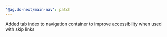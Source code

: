 ```yaml
---
'@ag.ds-next/main-nav': patch
---
```


Added tab index to navigation container to improve accessibility when used with skip links
